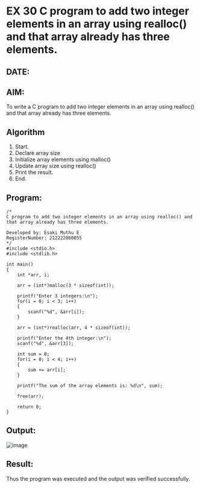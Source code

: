 # EX 30 C program to add two integer elements in an array using realloc() and that array already has three elements.
## DATE:
## AIM:
To write a C program to add two integer elements in an array using realloc() and that array already has three elements.

## Algorithm
   
1. Start.
2. Declare array size
3. Initialize array elements using malloc()
4. Update array size using realloc()
5. Print the result.
6. End.
   
## Program:
```
/*
C program to add two integer elements in an array using realloc() and that array already has three elements.

Developed by: Esaki Muthu E
RegisterNumber: 212222060055
*/
#include <stdio.h>
#include <stdlib.h>

int main()
{
    int *arr, i;

    arr = (int*)malloc(3 * sizeof(int));

    printf("Enter 3 integers:\n");
    for(i = 0; i < 3; i++)
    {
        scanf("%d", &arr[i]);
    }

    arr = (int*)realloc(arr, 4 * sizeof(int));

    printf("Enter the 4th integer:\n");
    scanf("%d", &arr[3]);

    int sum = 0;
    for(i = 0; i < 4; i++)
    {
        sum += arr[i];
    }

    printf("The sum of the array elements is: %d\n", sum);

    free(arr);

    return 0;
}
```

## Output:

![image](https://github.com/user-attachments/assets/2f889270-9e5d-469a-91e8-8c9ba4e4f3ba)



## Result:
Thus the program was executed and the output was verified successfully.
